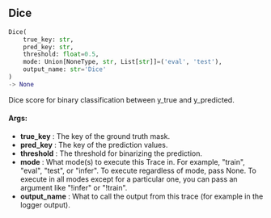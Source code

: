 ## Dice
```python
Dice(
	true_key: str,
	pred_key: str,
	threshold: float=0.5,
	mode: Union[NoneType, str, List[str]]=('eval', 'test'),
	output_name: str='Dice'
)
-> None
```
Dice score for binary classification between y_true and y_predicted.


#### Args:

* **true_key** :  The key of the ground truth mask.
* **pred_key** :  The key of the prediction values.
* **threshold** :  The threshold for binarizing the prediction.
* **mode** :  What mode(s) to execute this Trace in. For example, "train", "eval", "test", or "infer". To execute        regardless of mode, pass None. To execute in all modes except for a particular one, you can pass an argument        like "!infer" or "!train".
* **output_name** :  What to call the output from this trace (for example in the logger output).